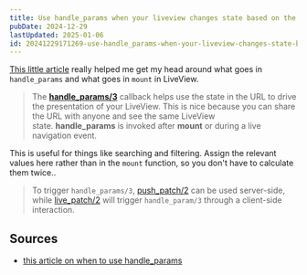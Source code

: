 ```yaml
---
title: Use handle_params when your liveview changes state based on the URL
pubDate: 2024-12-29
lastUpdated: 2025-01-06
id: 20241229171269-use-handle_params-when-your-liveview-changes-state-based-on-the-url
---
```


[This little article](https://dev.to/herminiotorres/when-to-use-the-handleparams-callback-4n12) really helped me get my head around what goes in `handle_params` and what goes in `mount` in LiveView.

> The **[handle_params/3](https://hexdocs.pm/phoenix_live_view/Phoenix.LiveView.html#c:handle_params/3)** callback helps use the state in the URL to drive the presentation of your LiveView. This is nice because you can share the URL with anyone and see the same LiveView state. **handle_params** is invoked after **mount** or during a live navigation event.

This is useful for things like searching and filtering. Assign the relevant values here rather than in the `mount` function, so you don't have to calculate them twice..

> To trigger `handle_params/3`, [push_patch/2](https://hexdocs.pm/phoenix_live_view/Phoenix.LiveView.html#push_patch/2) can be used server-side, while [live_patch/2](https://hexdocs.pm/phoenix_live_view/Phoenix.LiveView.Helpers.html#live_patch/2) will trigger `handle_param/3` through a client-side interaction.

## Sources

- [this article on when to use handle_params](https://dev.to/herminiotorres/when-to-use-the-handleparams-callback-4n12)
